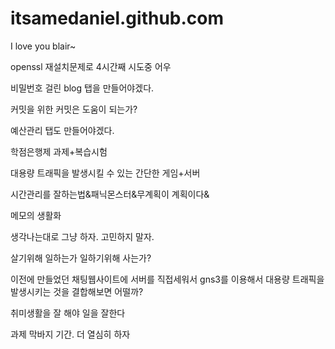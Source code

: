 # itsamedaniel.github.com
I love you blair~

openssl 재설치문제로 4시간째 시도중 어우

비밀번호 걸린 blog 탭을 만들어야겠다.

커밋을 위한 커밋은 도움이 되는가?

예산관리 탭도 만들어야겠다.

학점은행제 과제+복습시험

대용량 트래픽을 발생시킬 수 있는 간단한 게임+서버

시간관리를 잘하는법&패닉몬스터&무계획이 계획이다&

메모의 생활화

생각나는대로 그냥 하자. 고민하지 말자.

살기위해 일하는가 일하기위해 사는가?

이전에 만들었던 채팅웹사이트에 서버를 직접세워서 gns3를 이용해서 대용량 트래픽을 발생시키는 것을 결합해보면 어떨까?

취미생활을 잘 해야 일을 잘한다

과제 막바지 기간. 더 열심히 하자 
